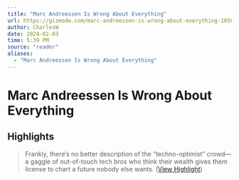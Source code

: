 ```yaml
---
title: "Marc Andreessen Is Wrong About Everything"
url: https://gizmodo.com/marc-andreessen-is-wrong-about-everything-1850934367
author: CharlesW
date: 2024-02-03
time: 5:39 PM
source: "reader"
aliases:
  - "Marc Andreessen Is Wrong About Everything"
---
```

# Marc Andreessen Is Wrong About Everything

## Highlights
> Frankly, there’s no better description of the “techno-optimist” crowd—a gaggle of out-of-touch tech bros who think their wealth gives them license to chart a future nobody else wants. ([View Highlight](https://read.readwise.io/read/01he020gwn8q2dc4fnj90cnmh7))

